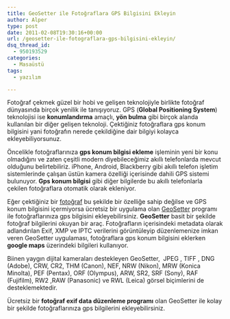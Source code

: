 ```yaml
---
title: GeoSetter ile Fotoğraflara GPS Bilgisini Ekleyin
author: Alper
type: post
date: 2011-02-08T19:30:16+00:00
url: /geosetter-ile-fotograflara-gps-bilgisini-ekleyin/
dsq_thread_id:
  - 950193529
categories:
  - Masaüstü
tags:
  - yazılım

---
```

Fotoğraf çekmek güzel bir hobi ve gelişen teknolojiyle birlikte fotoğraf dünyasında birçok yenilik ile tanışıyoruz. GPS (**Global Positioning System**) teknolojisi ise **konumlandırma** amaçlı, **yön bulma** gibi birçok alanda kullanılan bir diğer gelişen teknoloji. Çektiğiniz fotoğraflara gps konum bilgisini yani fotoğrafın nerede çekildiğine dair bilgiyi kolayca ekleyebiliyorsunuz.

Öncelikle fotoğraflarınıza **gps konum bilgisi ekleme** işleminin yeni bir konu olmadığını ve zaten çeşitli modern diyebileceğimiz akıllı telefonlarda mevcut olduğunu belirtebiliriz. iPhone, Android, Blackberry gibi akıllı telefon işletim sistemlerinde çalışan üstün kamera özelliği içerisinde dahili GPS sistemi bulunuyor. **Gps konum bilgisi** gibi diğer bilgilerde bu akıllı telefonlarla çekilen fotoğraflara otomatik olarak ekleniyor.

Eğer çektiğiniz bir [fotoğraf][1] bu şekilde bir özelliğe sahip değilse ve GPS konum bilgisini içermiyorsa ücretsiz bir uygulama olan <a href="https://www.geosetter.de/en/" target="_blank">GeoSetter</a> programı ile fotoğraflarınıza gps bilgisini ekleyebilirsiniz. **GeoSetter** basit bir şekilde fotoğraf bilgilerini okuyan bir araç. Fotoğrafların içerisindeki metadata olarak adlandırılan Exif, XMP ve IPTC verilerini görüntüleyip düzenlemenize imkan veren GeoSetter uygulaması, fotoğraflara gps konum bilgisini eklerken **google maps** üzerindeki bilgileri kullanıyor.

Biinen yaygın dijital kameraları destekleyen GeoSetter,  JPEG , TIFF , DNG (Adobe), CRW, CR2, THM (Canon), NEF, NRW (Nikon), MRW (Konica Minolta), PEF (Pentax), ORF (Olympus), ARW, SR2, SRF (Sony), RAF (Fujifilm), RW2 ,RAW (Panasonic) ve RWL (Leica) görsel biçimlerini de desteklemektedir.

Ücretsiz bir **fotoğraf exif data düzenleme programı** olan GeoSetter ile kolay bir şekilde fotoğraflarınıza gps bilgilerini ekleyebilirsiniz.

 [1]: https://www.murekkep.org/konu/kultur-yasam/fotograf